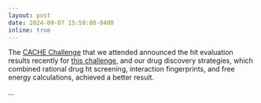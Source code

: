 ```yaml
---
layout: post
date: 2024-09-07 15:59:00-0400
inline: true
---
```


The [CACHE Challenge](https://cache-challenge.org/challenges/finding-ligands-targeting-the-conserved-rna-binding-site-of-sars-cov-2-nsp13) that we attended announced the hit evaluation results recently for [this challenge](https://cache-challenge.org/challenges/finding-ligands-targeting-the-conserved-rna-binding-site-of-sars-cov-2-nsp13), and our drug discovery strategies, which combined rational drug ht screening, interaction fingerprints, and free energy calculations, achieved a better result.

...
